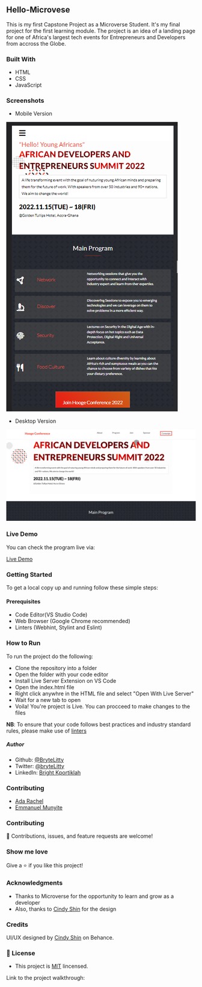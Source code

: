 ## Hello-Microvese
This is my first Capstone Project as a Microverse Student. It's my final project for the first learning module. The project is an idea of a landing page for one of Africa's largest tech events for Entrepreneurs and Developers from accross the Globe.


### Built With
- HTML 
- CSS
- JavaScript

### Screenshots

- Mobile Version

![mobile-view](/assets/mobile-view.png)

- Desktop Version

![desktop-view](/assets/desktop.png)


### Live Demo 
You can check the program live via:

[Live Demo](https://brytelitty.github.io/first-capstone/)

### Getting Started 
To get a local copy up and running follow these simple steps:

#### Prerequisites
- Code Editor(VS Studio Code)
- Web Browser (Google Chrome recommended)
- Linters (Webhint, Stylint and Eslint)

### How to Run
To run the project do the following:
- Clone the repository into a folder
- Open the folder with your code editor
- Install Live Server Extension on VS Code
- Open the index.html file 
- Right click anywhre in the HTML file and select "Open With Live Server"
- Wait for a new tab to open
- Voila! You're project is Live. You can procceed to make changes to the files

**NB**: To ensure that your code follows best practices and industry standard rules, please make use of [linters](https://github.com/microverseinc/linters-config/tree/master/html-css-js)

##### Author
- Github: [@BryteLitty](https://github.com/Bryte)
- Twitter: [@bryteLitty](https://twitter.come/BryteLitty)
- LinkedIn: [Bright Kportiklah](https://www.linkedin.com/in/bright-kportiklah-05512418a/)

### Contributing
- [Ada Rachel](https://github.com/adarachel)
- [Emmanuel Munyite](https://github.com/munyite001)

### Contributing
🤝 Contributions, issues, and feature requests are welcome!

### Show me love
Give a ⭐️ if you like this project!

### Acknowledgments
- Thanks to Microverse for the opportunity to learn and grow as a developer
- Also, thanks to [Cindy Shin](https://www.behance.net/gallery/29845175/CC-Global-Summit-2015) for the design

### Credits
UI/UX designed by [Cindy Shin](https://www.behance.net/gallery/29845175/CC-Global-Summit-2015) on Behance.

### 📝 License

- This project is [MIT](https://github.com/BryteLitty/hello-microverse/blob/add-javascript-file/LICENSE) lincensed.

Link to the project walkthrough: 

